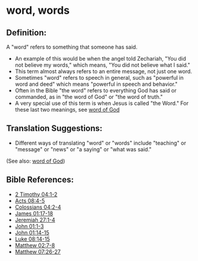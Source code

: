 # word, words #

## Definition: ##

A "word" refers to something that someone has said.

* An example of this would be when the angel told Zechariah, "You did not believe my words," which means, "You did not believe what I said."
* This term almost always refers to an entire message, not just one word.
* Sometimes "word" refers to speech in general, such as "powerful in word and deed" which means "powerful in speech and behavior."
* Often in the Bible "the word" refers to everything God has said or commanded, as in "the word of God" or "the word of truth."
* A very special use of this term is when Jesus is called "the Word." For these last two meanings, see [word of God](../kt/wordofgod.md)

## Translation Suggestions: ##

* Different ways of translating "word" or "words" include "teaching" or "message" or "news" or "a saying" or "what was said."

(See also: [word of God](../kt/wordofgod.md))

## Bible References: ##

* [2 Timothy 04:1-2](en/tn/2ti/help/04/01)
* [Acts 08:4-5](en/tn/act/help/08/04)
* [Colossians 04:2-4](en/tn/col/help/04/02)
* [James 01:17-18](en/tn/jas/help/01/17)
* [Jeremiah 27:1-4](en/tn/jer/help/27/01)
* [John 01:1-3](en/tn/jhn/help/01/01)
* [John 01:14-15](en/tn/jhn/help/01/14)
* [Luke 08:14-15](en/tn/luk/help/08/14)
* [Matthew 02:7-8](en/tn/mat/help/02/07)
* [Matthew 07:26-27](en/tn/mat/help/07/26)
